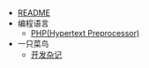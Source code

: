 * [README](/README.md)
* 编程语言
   * [PHP(Hypertext Preprocessor)](/articals/prog.language.php.md)
* 一只菜鸟
   * [开发杂记](/articals/storm.dev.md)
